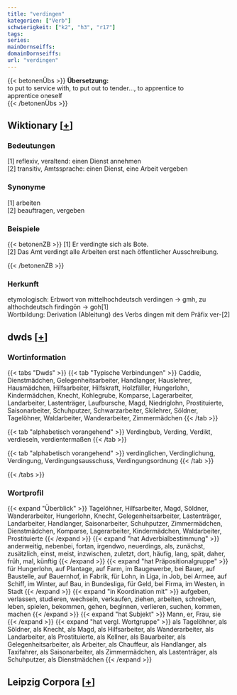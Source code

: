 ```yaml
---
title: "verdingen"
kategorien: ["Verb"]
schwierigkeit: ["k2", "h3", "r17"]
tags:
series:
mainDornseiffs:
domainDornseiffs:
url: "verdingen"
---
```


{{< betonenÜbs >}}
**Übersetzung:**  
to put to service with, to put out to tender..., to apprentice to  
apprentice oneself  
{{< /betonenÜbs >}}

## Wiktionary [[+](https://de.wiktionary.org/wiki/verdingen)]

### Bedeutungen
[1] reflexiv, veraltend: einen Dienst annehmen  
[2] transitiv, Amtssprache: einen Dienst, eine Arbeit vergeben  

### Synonyme
[1] arbeiten  
[2] beauftragen, vergeben  

### Beispiele
{{< betonenZB >}}
[1] Er verdingte sich als Bote.  
[2] Das Amt verdingt alle Arbeiten erst nach öffentlicher Ausschreibung.  

{{< /betonenZB >}}
### Herkunft
etymologisch: Erbwort von mittelhochdeutsch verdingen → gmh, zu althochdeutsch firdingōn → goh[1]  
Wortbildung: Derivation (Ableitung) des Verbs dingen mit dem Präfix ver-[2]  



## dwds [[+](https://www.dwds.de/wb/verdingen)]

### Wortinformation
{{< tabs "Dwds" >}}
{{< tab "Typische Verbindungen" >}}
Caddie, Dienstmädchen, Gelegenheitsarbeiter, Handlanger, Hauslehrer, Hausmädchen, Hilfsarbeiter, Hilfskraft, Holzfäller, Hungerlohn, Kindermädchen, Knecht, Kohlegrube, Komparse, Lagerarbeiter, Landarbeiter, Lastenträger, Laufbursche, Magd, Niedriglohn, Prostituierte, Saisonarbeiter, Schuhputzer, Schwarzarbeiter, Skilehrer, Söldner, Tagelöhner, Waldarbeiter, Wanderarbeiter, Zimmermädchen
{{< /tab >}}

{{< tab "alphabetisch vorangehend" >}}
Verdingbub, Verding, Verdikt, verdieseln, verdientermaßen
{{< /tab >}}

{{< tab "alphabetisch vorangehend" >}}
verdinglichen, Verdinglichung, Verdingung, Verdingungsausschuss, Verdingungsordnung
{{< /tab >}}

{{< /tabs >}}

### Wortprofil
{{< expand "Überblick" >}} Tagelöhner, Hilfsarbeiter, Magd, Söldner, Wanderarbeiter, Hungerlohn, Knecht, Gelegenheitsarbeiter, Lastenträger, Landarbeiter, Handlanger, Saisonarbeiter, Schuhputzer, Zimmermädchen, Dienstmädchen, Komparse, Lagerarbeiter, Kindermädchen, Waldarbeiter, Prostituierte {{< /expand >}}
{{< expand "hat Adverbialbestimmung" >}} anderweitig, nebenbei, fortan, irgendwo, neuerdings, als, zunächst, zusätzlich, einst, meist, inzwischen, zuletzt, dort, häufig, lang, spät, daher, früh, mal, künftig {{< /expand >}}
{{< expand "hat Präpositionalgruppe" >}} für Hungerlohn, auf Plantage, auf Farm, im Baugewerbe, bei Bauer, auf Baustelle, auf Bauernhof, in Fabrik, für Lohn, in Liga, in Job, bei Armee, auf Schiff, im Winter, auf Bau, in Bundesliga, für Geld, bei Firma, im Westen, in Stadt {{< /expand >}}
{{< expand "in Koordination mit" >}} aufgeben, verlassen, studieren, wechseln, verkaufen, ziehen, arbeiten, schreiben, leben, spielen, bekommen, gehen, beginnen, verlieren, suchen, kommen, machen {{< /expand >}}
{{< expand "hat Subjekt" >}} Mann, er, Frau, sie {{< /expand >}}
{{< expand "hat vergl. Wortgruppe" >}} als Tagelöhner, als Söldner, als Knecht, als Magd, als Hilfsarbeiter, als Wanderarbeiter, als Landarbeiter, als Prostituierte, als Kellner, als Bauarbeiter, als Gelegenheitsarbeiter, als Arbeiter, als Chauffeur, als Handlanger, als Taxifahrer, als Saisonarbeiter, als Zimmermädchen, als Lastenträger, als Schuhputzer, als Dienstmädchen {{< /expand >}}

## Leipzig Corpora [[+](https://corpora.uni-leipzig.de/en/res?word=verdingen&corpusId=deu_newscrawl-public_2018)]

